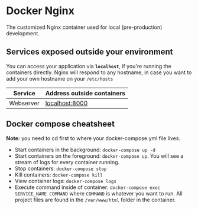 # Docker Nginx

The customized Nginx container used for local (pre-production) development.

## Services exposed outside your environment

You can access your application via **`localhost`**, if you're running the containers directly. Nginx will respond to any hostname, in case you want to add your own hostname on your `/etc/hosts`

| Service   | Address outside containers              |
| --------- | --------------------------------------- |
| Webserver | [localhost:8000](http://localhost:8000) |

## Docker compose cheatsheet

**Note:** you need to cd first to where your docker-compose.yml file lives.

-   Start containers in the background: `docker-compose up -d`
-   Start containers on the foreground: `docker-compose up`. You will see a stream of logs for every container running.
-   Stop containers: `docker-compose stop`
-   Kill containers: `docker-compose kill`
-   View container logs: `docker-compose logs`
-   Execute command inside of container: `docker-compose exec SERVICE_NAME COMMAND` where `COMMAND` is whatever you want to run. All project files are found in the `/var/www/html` folder in the container.
